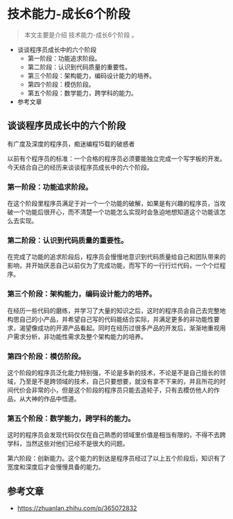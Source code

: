 # 技术能力-成长6个阶段

> 本文主要是介绍 技术能力-成长6个阶段 。

- 谈谈程序员成长中的六个阶段
  - 第一阶段：功能追求阶段。
  - 第二阶段：认识到代码质量的重要性。
  - 第三个阶段：架构能力，编码设计能力的培养。
  - 第四个阶段：模仿阶段。
  - 第五个阶段：数学能力，跨学科的能力。
- 参考文章

## 谈谈程序员成长中的六个阶段

有广度及深度的程序员，痴迷编程15载的破惑者

以前有个程序员的标准：一个合格的程序员必须要能独立完成一个写字板的开发。今天结合自己的经历来谈谈程序员成长中的六个阶段。

### 第一阶段：功能追求阶段。

在这个阶段里程序员满足于对一个一个功能的破解，如果是有兴趣的程序员，当攻破一个功能后很开心，而不清楚一个功能怎么实现时会急迫地想知道这个功能该怎么去实现。

### 第二阶段：认识到代码质量的重要性。

在完成了功能的追求阶段后，程序员会慢慢地意识到代码质量给自己和团队带来的影响，并开始厌恶自己以前仅为了完成功能，而写下的一行行烂代码，一个个烂程序。

### 第三个阶段：架构能力，编码设计能力的培养。

在经历一些代码的磨练，并学习了大量的知识之后，这时的程序员会自己去完整地构思自己的小产品，并希望自己写的代码能结合实际，并满足更多的非功能性要求，渴望像成功的开源产品看起。同时在经历过很多产品的开发后，渐渐地重视用户需求分析，非功能性需求及整个架构能力的培养。

### 第四个阶段：模仿阶段。

这个阶段的程序员泛化能力特别强，不论是多新的技术，不论是不是自己擅长的领域，乃至是不是跨领域的技术，自己只要想要，就没有拿不下来的，并且所花的时间代价会非常的小，但是这个阶段的程序员只能去造轮子，只有去模仿他人的作品，从大神的作品中悟道。

### 第五个阶段：数学能力，跨学科的能力。

这时的程序员会发现代码仅仅在自己熟悉的领域里价值是相当有限的，不得不去跨学科，当然这些对他们已经不是很大的问题。

第六阶段：创新能力。这个能力的到达是程序员经过了以上五个阶段后，知识有了宽度和深度后才会慢慢具备的能力。

## 参考文章

- https://zhuanlan.zhihu.com/p/365072832
